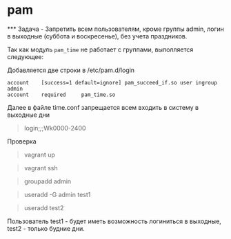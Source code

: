 # pam
*** Задача - Запретить всем пользователям, кроме группы admin, логин в выходные (суббота и воскресенье), без учета праздников.

Так как модуль `pam_time` не работает с группами, выполляется следующее:

Добавляется две строки в /etc/pam.d/login

```
account    [success=1 default=ignore] pam_succeed_if.so user ingroup admin
account    required     pam_time.so
```

Далее в файле time.conf запрещается всем входить в систему в выходные дни

>login;*;*;Wk0000-2400

Проверка

>vagrant up

>vagrant ssh

>groupadd admin

>useradd -G admin test1

>useradd test2

Пользователь test1 - будет иметь возможность логиниться в выходные, test2 - только будние дни.
